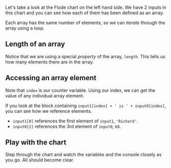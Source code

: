 Let's take a look at the Flode chart on the left hand side. We have 2 inputs in this chart and you can see how each of them has been defined as an array.

Each array has the same number of elements, so we can *iterate* through the array using a loop. 

## Length of an array
Notice that we are using a special *property* of the array, `length`. This tells us how many elements there are in the array.

## Accessing an array element
Note that `index` is our counter variable. Using our index, we can get the value of any individual array element.

If you look at the block containing `input1[index] + ' is ' + input0[index]`, you can see how we reference elements.

- `input1[0]` references the first element of `input1`, `'Richard'`.
- `input0[2]` references the 3rd element of `input0`, `68`.

## Play with the chart
Step through the chart and watch the variables and the console closely as you go. All should become clear.

